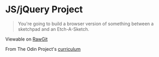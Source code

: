 # JS/jQuery Project

> You're going to build a browser version of something between a sketchpad and an Etch-A-Sketch.

Viewable on [RawGit](#)

From The Odin Project's [curriculum](http://www.theodinproject.com/courses/web-development-101/lessons/javascript-and-jquery?ref=lnav)
